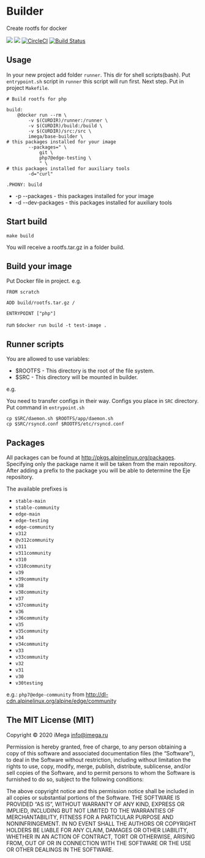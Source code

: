 # Builder

Create rootfs for docker

[![](https://images.microbadger.com/badges/version/imega/base-builder.svg)](https://microbadger.com/images/imega/base-builder "Get your own version badge on microbadger.com") [![](https://images.microbadger.com/badges/image/imega/base-builder.svg)](http://microbadger.com/images/imega/base-builder "Get your own image badge on microbadger.com") [![CircleCI](https://circleci.com/gh/imega-docker/base-builder.svg?style=svg)](https://circleci.com/gh/imega-docker/base-builder) [![Build Status](https://travis-ci.org/imega-docker/base-builder.svg?branch=master)](https://travis-ci.org/imega-docker/base-builder)

## Usage

In your new project add folder `runner`. This dir for shell scripts(bash). Put `entrypoint.sh` script in `runner` this script will run first.
Next step. Put in project `Makefile`.

```
# Build rootfs for php

build:
	@docker run --rm \
		-v $(CURDIR)/runner:/runner \
		-v $(CURDIR)/build:/build \
		-v $(CURDIR)/src:/src \
		imega/base-builder \
# this packages installed for your image
		--packages=" \
			git \
			php7@edge-testing \
			" \
# this packages installed for auxiliary tools
		-d="curl"

.PHONY: build
```

-   -p --packages - this packages installed for your image
-   -d --dev-packages - this packages installed for auxiliary tools

## Start build

`make build`

You will receive a rootfs.tar.gz in a folder build.

## Build your image

Put Docker file in project. e.g.

```
FROM scratch

ADD build/rootfs.tar.gz /

ENTRYPOINT ["php"]
```

run `$docker run build -t test-image .`

## Runner scripts

You are allowed to use variables:

-   \$ROOTFS - This directory is the root of the file system.
-   \$SRC - This directory will be mounted in builder.

e.g.

You need to transfer configs in their way. Configs you place in `SRC` directory. Put command in `entrypoint.sh`

```
cp $SRC/daemon.sh $ROOTFS/app/daemon.sh
cp $SRC/rsyncd.conf $ROOTFS/etc/rsyncd.conf
```

## Packages

All packages can be found at http://pkgs.alpinelinux.org/packages. Specifying only the package name it will be taken from the main repository.
After adding a prefix to the package you will be able to determine the Eje repository.

The available prefixes is

-   `stable-main`
-   `stable-community`
-   `edge-main`
-   `edge-testing`
-   `edge-community`
-   `v312`
-   `@v312community`
-   `v311`
-   `v311community`
-   `v310`
-   `v310community`
-   `v39`
-   `v39community`
-   `v38`
-   `v38community`
-   `v37`
-   `v37community`
-   `v36`
-   `v36community`
-   `v35`
-   `v35community`
-   `v34`
-   `v34community`
-   `v33`
-   `v33community`
-   `v32`
-   `v31`
-   `v30`
-   `v30testing`

e.g.: `php7@edge-community` from http://dl-cdn.alpinelinux.org/alpine/edge/community

## The MIT License (MIT)

Copyright © 2020 iMega <info@imega.ru>

Permission is hereby granted, free of charge, to any person obtaining a copy of this software and associated documentation files (the “Software”), to deal in the Software without restriction, including without limitation the rights to use, copy, modify, merge, publish, distribute, sublicense, and/or sell copies of the Software, and to permit persons to whom the Software is furnished to do so, subject to the following conditions:

The above copyright notice and this permission notice shall be included in all copies or substantial portions of the Software.
THE SOFTWARE IS PROVIDED “AS IS”, WITHOUT WARRANTY OF ANY KIND, EXPRESS OR IMPLIED, INCLUDING BUT NOT LIMITED TO THE WARRANTIES OF MERCHANTABILITY, FITNESS FOR A PARTICULAR PURPOSE AND NONINFRINGEMENT. IN NO EVENT SHALL THE AUTHORS OR COPYRIGHT HOLDERS BE LIABLE FOR ANY CLAIM, DAMAGES OR OTHER LIABILITY, WHETHER IN AN ACTION OF CONTRACT, TORT OR OTHERWISE, ARISING FROM, OUT OF OR IN CONNECTION WITH THE SOFTWARE OR THE USE OR OTHER DEALINGS IN THE SOFTWARE.
